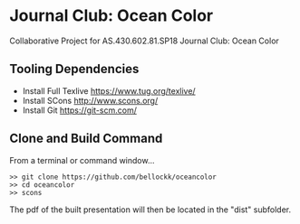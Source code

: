 # Journal Club: Ocean Color
Collaborative Project for AS.430.602.81.SP18 Journal Club: Ocean Color

## Tooling Dependencies
* Install Full Texlive https://www.tug.org/texlive/
* Install SCons http://www.scons.org/
* Install Git https://git-scm.com/

## Clone and Build Command
From a terminal or command window...
```
>> git clone https://github.com/bellockk/oceancolor
>> cd oceancolor
>> scons
```
The pdf of the built presentation will then be located in the "dist" subfolder.
